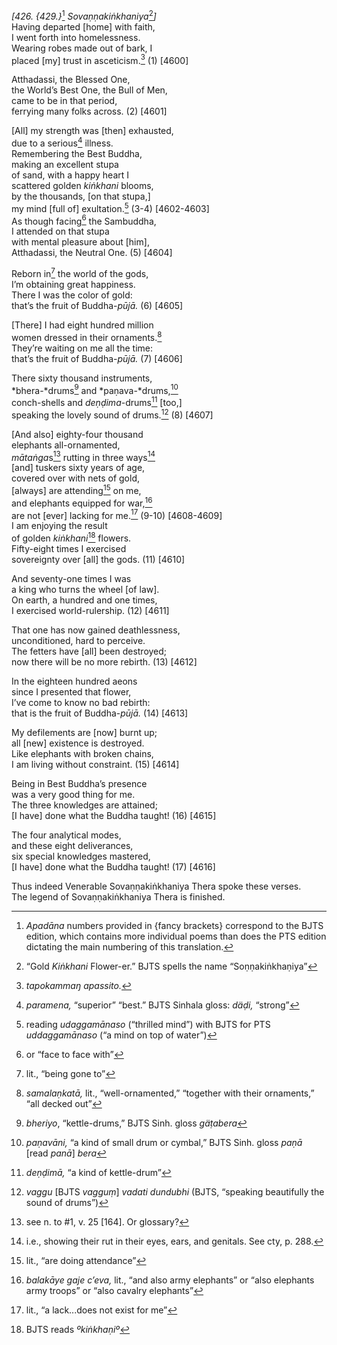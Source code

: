 *\[426. {429.}*[^1] *Sovaṇṇakiṅkhaniya*[^2]*\]*  
Having departed \[home\] with faith,  
I went forth into homelessness.  
Wearing robes made out of bark, I  
placed \[my\] trust in asceticism.[^3] (1) \[4600\]

Atthadassi, the Blessed One,  
the World’s Best One, the Bull of Men,  
came to be in that period,  
ferrying many folks across. (2) \[4601\]

\[All\] my strength was \[then\] exhausted,  
due to a serious[^4] illness.  
Remembering the Best Buddha,  
making an excellent stupa  
of sand, with a happy heart I  
scattered golden *kiṅkhani* blooms,  
by the thousands, \[on that stupa,\]  
my mind \[full of\] exultation.[^5] (3-4) \[4602-4603\]  
As though facing[^6] the Sambuddha,  
I attended on that stupa  
with mental pleasure about \[him\],  
Atthadassi, the Neutral One. (5) \[4604\]

Reborn in[^7] the world of the gods,  
I’m obtaining great happiness.  
There I was the color of gold:  
that’s the fruit of Buddha-*pūjā.* (6) \[4605\]

\[There\] I had eight hundred million  
women dressed in their ornaments.[^8]  
They’re waiting on me all the time:  
that’s the fruit of Buddha-*pūjā.* (7) \[4606\]

There sixty thousand instruments,  
*bhera-*drums[^9] and *paṇava-*drums,[^10]  
conch-shells and *deṇḍima*-drums[^11] \[too,\]  
speaking the lovely sound of drums.[^12] (8) \[4607\]

\[And also\] eighty-four thousand  
elephants all-ornamented,  
*mātaṅga*s[^13] rutting in three ways[^14]  
\[and\] tuskers sixty years of age,  
covered over with nets of gold,  
\[always\] are attending[^15] on me,  
and elephants equipped for war,[^16]  
are not \[ever\] lacking for me.[^17] (9-10) \[4608-4609\]  
I am enjoying the result  
of golden *kiṅkhani*[^18] flowers.  
Fifty-eight times I exercised  
sovereignty over \[all\] the gods. (11) \[4610\]

And seventy-one times I was  
a king who turns the wheel \[of law\].  
On earth, a hundred and one times,  
I exercised world-rulership. (12) \[4611\]

That one has now gained deathlessness,  
unconditioned, hard to perceive.  
The fetters have \[all\] been destroyed;  
now there will be no more rebirth. (13) \[4612\]

In the eighteen hundred aeons  
since I presented that flower,  
I’ve come to know no bad rebirth:  
that is the fruit of Buddha-*pūjā.* (14) \[4613\]

My defilements are \[now\] burnt up;  
all \[new\] existence is destroyed.  
Like elephants with broken chains,  
I am living without constraint. (15) \[4614\]

Being in Best Buddha’s presence  
was a very good thing for me.  
The three knowledges are attained;  
\[I have\] done what the Buddha taught! (16) \[4615\]

The four analytical modes,  
and these eight deliverances,  
six special knowledges mastered,  
\[I have\] done what the Buddha taught! (17) \[4616\]

Thus indeed Venerable Sovaṇṇakiṅkhaniya Thera spoke these verses.  
The legend of Sovaṇṇakiṅkhaniya Thera is finished.  
[^1]: *Apadāna* numbers provided in {fancy brackets} correspond to the
    BJTS edition, which contains more individual poems than does the PTS
    edition dictating the main numbering of this translation.  
[^2]: “Gold *Kiṅkhani* Flower-er.” BJTS spells the name
    “Soṇṇakiṅkhaṇiya”  
[^3]: *tapokammaŋ apassito.*  
[^4]: *paramena,* “superior” “best.” BJTS Sinhala gloss: *däḍi,*
    “strong”  
[^5]: reading *udaggamānaso* (“thrilled mind”) with BJTS for PTS
    *uddaggamānaso* (“a mind on top of water”)  
[^6]: or “face to face with”  
[^7]: lit., “being gone to”  
[^8]: *samalaṇkatā,* lit., “well-ornamented,” “together with their
    ornaments,” “all decked out”  
[^9]: *bheriyo*, “kettle-drums,” BJTS Sinh. gloss *gäṭabera*  
[^10]: *paṇavāni,* “a kind of small drum or cymbal,” BJTS Sinh. gloss
    *paṇā* \[read *panā*\] *bera*  
[^11]: *deṇḍimā,* “a kind of kettle-drum”  
[^12]: *vaggu* \[BJTS *vagguṃ*\] *vadati dundubhi* (BJTS, “speaking
    beautifully the sound of drums”)  
[^13]: see n. to \#1, v. 25 \[164\]. Or glossary?  
[^14]: i.e., showing their rut in their eyes, ears, and genitals. See
    cty, p. 288.  
[^15]: lit., “are doing attendance”  
[^16]: *balakāye gaje c’eva,* lit., “and also army elephants” or “also
    elephants army troops” or “also cavalry elephants”  
[^17]: lit., “a lack...does not exist for me”  
[^18]: BJTS reads *ºkiṅkhaṇiº*
